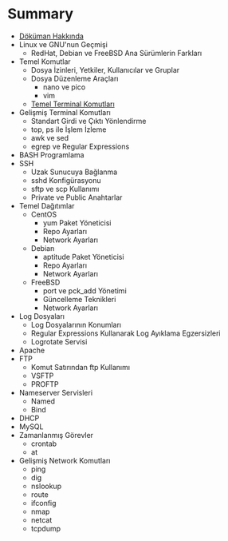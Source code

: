 # Summary

* [Döküman Hakkında](README.md)
* Linux ve GNU'nun Geçmişi
   * RedHat, Debian ve FreeBSD Ana Sürümlerin Farkları
* Temel Komutlar
   * Dosya İzinleri, Yetkiler, Kullanıcılar ve Gruplar
   * Dosya Düzenleme Araçları
       * nano ve pico
       * vim
   * [Temel Terminal Komutları](chapter2/temel_terminal_komutlari.md)
* Gelişmiş Terminal Komutları
   * Standart Girdi ve Çıktı Yönlendirme
   * top, ps ile İşlem İzleme
   * awk ve sed
   * egrep ve Regular Expressions
* BASH Programlama
* SSH
   * Uzak Sunucuya Bağlanma
   * sshd Konfigürasyonu
   * sftp ve scp Kullanımı
   * Private ve Public Anahtarlar
* Temel Dağıtımlar
   * CentOS
       * yum Paket Yöneticisi
       * Repo Ayarları
       * Network Ayarları
   * Debian
       * aptitude Paket Yöneticisi
       * Repo Ayarları
       * Network Ayarları
   * FreeBSD
       * port ve pck_add Yönetimi
       * Güncelleme Teknikleri
       * Network Ayarları
* Log Dosyaları
   * Log Dosyalarının Konumları
   * Regular Expressions Kullanarak Log Ayıklama Egzersizleri
   * Logrotate Servisi
* Apache
* FTP
   * Komut Satırından ftp Kullanımı
   * VSFTP
   * PROFTP
* Nameserver Servisleri
   * Named
   * Bind
* DHCP
* MySQL
* Zamanlanmış Görevler
   * crontab
   * at
* Gelişmiş Network Komutları
   * ping
   * dig
   * nslookup
   * route
   * ifconfig
   * nmap
   * netcat
   * tcpdump

